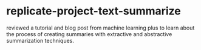 # replicate-project-text-summarize
reviewed a tutorial and blog post from machine learning plus to learn about the process of creating summaries with extractive and abstractive summarization techniques.
